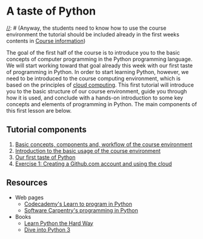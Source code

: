 # A taste of Python

[//]: # (**NOTE TO OURSELF:** This is now a tutorial for using the course environment and not any Python related per se.)
[//]: # (These docs should maybe be located under a different repo.)
[//]: # (Anyway, the students need to know how to use the course environment the tutorial should be included already in the first weeks contents in [Course information](https://github.com/Python-for-geo-people/Course-information))

The goal of the first half of the course is to introduce you to the basic concepts of computer programming in the Python programming language.
We will start working toward that goal already this week with our first taste of programming in Python.
In order to start learning Python, however, we need to be introduced to the course computing environment, which is based on the principles of [cloud computing](https://en.wikipedia.org/wiki/Cloud_computing). 
This first tutorial will introduce you to the basic structure of our course environment, guide you through how it is used, and conclude with a hands-on introduction to some key concepts and elements of programming in Python.
The main components of this first lesson are below.

## Tutorial components

 1. [Basic concepts, components and, workflow of the course environment](https://github.com/Python-for-geo-people/A-taste-of-Python/blob/master/Background/course-environment-components.md) 
 2. [Introduction to the basic usage of the course environment](Background/intro-to-course-environment.md)
 3. [Our first taste of Python](Lesson/A-taste-of-Python.md)
 4. [Exercise 1: Creating a Github.com account and using the cloud](https://github.com/Python-for-geo-people/Exercise-1)

## Resources
- Web pages
  - [Codecademy's Learn to program in Python](https://www.codecademy.com/learn/python)
  - [Software Carpentry's programming in Python](https://swcarpentry.github.io/python-novice-inflammation/)
- Books
  - [Learn Python the Hard Way](http://learnpythonthehardway.org/book/)
  - [Dive into Python 3](http://www.diveinto.org/python3/)

